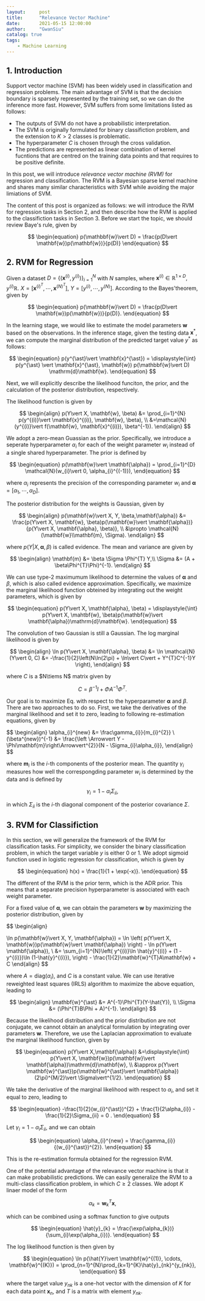 ```yaml
---
layout:     post
title:      "Relevance Vector Machine"
date:       2021-05-15 12:00:00
author:     "GwanSiu"
catalog: true
tags:
    - Machine Learning
---
```


## 1. Introduction

Support vector machine (SVM) has been widely used in classification and regression problems. The main advantage of SVM is that the decision boundary is sparsely represented by the training set, so we can do the inference more fast. However, SVM suffers from some limitations listed as follows:
- The outputs of SVM do not have a probabilistic interpretation. 
- The SVM is originally formulated for binary classifiction problem, and the extension to $K>2$ classes is problematic.
- The hyperparameter $C$ is chosen through the cross validation.
- The predictions are represented as linear combination of kernel fucntions that are centred on the training data points and that requires to be positive definite.

In this post, we will introduce *relevance vector machine (RVM)* for regression and classification. The RVM is a Bayesian sparse kernel machine and shares many similar characteristics with SVM while avoiding the major limiations of SVM.

The content of this post is organized as follows: we will introduce the RVM for regression tasks in Section 2, and then describe how the RVM is applied to the classifiction tasks in Section 3. Before we start the topic, we should review Baye's rule, given by

$$
\begin{equation}
p(\mathbbf{w}\vert D) = \frac{p(D\vert \mathbf{w})p(\mathbf{w})}{p(D)}
\end{equation}
$$

## 2. RVM for Regression

Given a dataset $D=\{(\mathbf{x}^{(i)}, y^{(i)})\}_{i=1}^{N}$ with $N$ samples, where $\mathbf{x}^{(i)}\in\mathbb{R}^{1\times D}, y^{(i)}\mathbb{R}$. $X=[\mathbf{x}^{(i)}^{T}, \cdots,\mathbf{x}^{(N)}^{T}]$, $Y=[y^{(i)}, \cdots, y^{(N)}]$. According to the Bayes'theorem, given by

$$
\begin{equation}
p(\mathbbf{w}\vert D) = \frac{p(D\vert \mathbf{w})p(\mathbf{w})}{p(D)}.
\end{equation}
$$

In the learning stage, we would like to estimate the model parameters $\mathbf{w}$ based on the observations. In the inference stage, given the testing data $\mathbf{x}^{\ast}$, we can compute the marginal distribution of the predicted target value $y^{\ast}$ as follows:

$$
\begin{equation}
p(y^{\ast}\vert \mathbf{x}^{\ast}) = \displaystyle{\int} p(y^{\ast} \vert \mathbf{x}^{\ast}, \mathbf{w}) p(\mathbbf{w}\vert D) \mathrm{d}\mathbf{w}.
\end{equation}
$$

Next, we will explicitly describe the likelihood funciton, the prior, and the calculation of the posterior distribution, respectively.

The likelihood function is given by

$$
\begin{align}
p(Y\vert X, \mathbf{w}, \beta) &= \prod_{i=1}^{N} p(y^{(i)}\vert \mathbf{x}^{(i)}, \mathbf{w}, \beta), \\
&=\mathcal{N}(y^{(i)}\vert f(\mathbf{w}, \mathbf{x}^{(i)}), \beta^{-1}).
\end{align}
$$

We adopt a zero-mean Guassian as the prior. Specifically, we introduce a seperate hyperparameter $\alpha_{i}$ for each of the weight parameter $w_{i}$ instead of a single shared hyperparameter. The prior is defined by

$$
\begin{equation}
p(\mathbf{w}\vert \mathbf{\alpha}) = \prod_{i=1}^{D} \mathcal{N}(w_{i}\vert 0, \alpha_{i}^{(-1)}),
\end{equation}
$$

where $\alpha_{i}$ represents the precision of the corresponding parameter $w_{i}$ and $\mathbf{\alpha}=[\alpha_{1}, \cdots, \alpha_{D}]$.

The posterior distribution for the weights is Gaussian, given by

$$
\begin{align}
p(\mathbf{w}\vert X, Y, \beta,\mathbf{\alpha}) &= \frac{p(Y\vert X, \mathbf{w}, \beta)p(\mathbf{w}\vert \mathbf{\alpha})}{p(Y\vert X, \mathbf{\alpha}, \beta)}, \\
&\propto \mathcal{N}(\mathbf{w}\\mathbf{m}, \Sigma).
\end{align}
$$

where $p(Y\vert X, \mathbf{\alpha}, \beta)$ is called evidence. The mean and variance are given by

$$
\begin{align}
\mathbf{m} &= \beta \Sigma \Phi^{T} Y,\\
\Sigma &= (A + \beta\Phi^{T}\Phi)^{-1}.  
\end{align}
$$

We can use type-2 maximumum likelihood to determine the values of $\mathbf{\alpha}$ and $\beta$, which is also called evidence approximation. Specifically, we maximize the marginal likelihood function obteined by integrating out the weight parameters, which is given by

$$
\begin{equation}
p(Y\vert X, \mathbf{\alpha}, \beta) = \displaystyle{\int} p(Y\vert X, \mahtbf{w}, \beta)p(\mathbf{w}\vert \mathbf{\alpha})\mathrm{d}\mathbf{w}.
\end{equation}
$$

The convolution of two Gaussian is still a Gaussian. The log marginal likelihood is given by 

$$
\begin{align}
\ln p(Y\vert X, \mathbf{\alpha}, \beta) &= \ln \mathcal{N}(Y\vert 0, C)
&= -\frac{1}{2}\left(N\ln(2\pi) + \ln\vert C\vert + Y^{T}C^{-1}Y \right),
\end{align} 
$$

where $C$ is a $N\tiems N$ matrix given by

$$
\begin{equation}
C= \beta^{-1} I + \Phi A^{-1} \Phi^{T}.
\end{equation}
$$

Our goal is to maximize Eq. with respect to the hyperparameter $\mathbf{\alpha}$ and $\beta$. There are two approaches to do so. First, we take the derivatives of the marginal likelihood and set it to zero, leading to following re-estimation equations, given by

$$
\begin{align}
\alpha_{i}^{new} &= \frac\gamma_{i}}{m_{i}^{2}} \\ 
(\beta^{new})^{-1} &= \frac{\left \Arrowvert Y - \Phi\mathbf{m}\right\Arrowvert^{2}}{N - \Sigma_{i}\alpha_{i}},
\end{align}
$$

where $\mathbf{m}_{i}$ is the $i$-th components of the posterior mean. The quantity $\gamma_{i}$ measures how well the correspongding parameter $w_{i}$ is determined by the data and is defined by

$$
\begin{equation}
\gamma_{i} = 1- \alpha_{i}\Sigma_{ii},
\end{equation}
$$

in which $\Sigma_{ii}$ is the $i$-th diagonal component of the posterior covariance $\Sigma$.

## 3. RVM for Classifiction

In this section, we will generalize the framework of the RVM for classification tasks. For simplicity, we consider the binary classification problem, in which the target variable $y$ is either 0 or 1. We adopt sigmoid function used in logistic regression for classification, which is given by

$$
\begin{equation}
h(x) = \frac{1}{1 + \exp(-x)}.
\end{equation}
$$

The different of the RVM is the prior term, which is the ADR prior. This means that a separate precision hyperparameter is associated with each weight parameter. 

For a fixed value of $\mathbf{\alpha}$, we can obtain the parameters $\mathbf{w}$ by maximizing the posterior distribution, given by

$$
\begin{align}

\ln p(\mathbf{w}\vert X, Y, \mathbf{\alpha}) = \ln \left( p(Y\vert X, \mathbf{w})p(\mathbf{w}\vert \mathbf{\alpha}) \right) - \ln p(Y\vert \mathbf{\alpha}), \\
&= \sum_{i=1}^{N}\left( y^{(i)}\ln \hat{y}^{(i)} + (1 - y^{(i)})\ln (1-\hat{y}^{(i)}), \right) - \frac{1}{2}\mathbf{w}^{T}A\mathbf{w} + C
\end{align}
$$

where $A=\text{diag}(\alpha_{i})$, and $C$ is a constant value. We can use iterative reweighted least squares (IRLS) algorithm to maximize the above equation, leading to

$$
\begin{align}
    \mathbf{w}^{\ast} &= A^{-1}\Phi^{T}(Y-\hat{Y}), \\
    \Sigma &= (\Phi^{T}B\Phi + A)^{-1}.
\end{align}
$$

Because the likelihood distribution and the prior distribution are not conjugate, we cannot obtain an analytical formulation by integrating over  parameters $\mathbf{w}$. Therefore, we use the Laplacian approximation to evaluate the marginal likelihood function, given by

$$
\begin{equation}
p(Y\vert X,\mathbf{\alpha}) &=\displaystyle{\int} p(Y\vert X, \mathbf{w})p(\mathbf{w}\vert \mathbf{\alpha})\mathrm{d}\mathbf{w}, \\
&\approx p(Y\vert \mathbf{w}^{\ast})p(\mathbf{w}^{\ast}\vert \mathbf{\alpha})(2\pi)^{M/2}\vert \Sigma\vert^{1/2}.
\end{equation}
$$

We take the derivative of the marginal likelihood with respect to $\alpha_{i}$, and set it equal to zero, leading to

$$
\begin{equation}
-\frac{1}{2}(w_{i}^{\ast})^{2} + \frac{1}{2\alpha_{i}} - \frac{1}{2}\Sigma_{ii} = 0 .
\end{equation}
$$

Let $\gamma_{i}= 1- \alpha_{i}\Sigma_{ii}$, and we can obtain

$$
\begin{equation}
\alpha_{i}^{new} = \frac{\gamma_{i}}{(w_{i}^{\ast})^{2}}.
\end{equation}
$$

This is the re-estimation formula obtained for the regression RVM.

One of the potential advantage of the relevance vector machine is that it can make probabilistic predictions. We can easily generalize the RVM to a multi-class classification problem, in which $C\geq 2$ classes. We adopt $K$ linaer model of the form

$$
\begin{equation}
\alpha_{k} = \mathbf{w}_{k}^{T}\mathbf{x},
\end{equation}
$$

which can be combined using a softmax function to give outputs

$$
\begin{equation}
\hat{y}_{k} = \frac{\exp(\alpha_{k})}{\sum_{i}\exp(\alpha_{i})}.
\end{equation}
$$

The log likelihood function is then given by

$$
\begin{equation}
\ln p(\hat{Y}\vert \mathbf{w}^{(1)}, \cdots, \mathbf{w}^{(K)}) = \prod_{n=1}^{N}\prod_{k=1}^{K}\hat{y}_{nk}^{y_{nk}},
\end{equation}
$$

where the target value $y_{nk}$ is a one-hot vector with the dimension of $K$ for each data point $\mathbf{x}_{n}$, and $T$ is a matrix with element $y_{nk}$.







